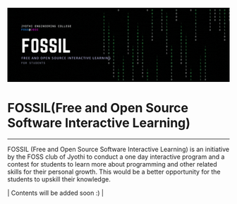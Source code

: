 ![FOSSIL Banner](https://github.com/FOSS-JECC/FOSSIL/blob/main/img/FOSSIL-banner.gif)


# FOSSIL(Free and Open Source Software Interactive Learning) 

---                             

FOSSIL (Free and Open Source Software Interactive Learning) is an initiative by the FOSS club of Jyothi to conduct a one day interactive program and a contest for students to learn more about programming and other related skills for their personal growth.  This would be a better opportunity for the students to upskill their knowledge.  

| Contents will be added soon :) | 

